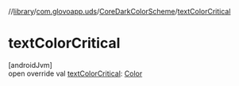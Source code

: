 //[library](../../../index.md)/[com.glovoapp.uds](../index.md)/[CoreDarkColorScheme](index.md)/[textColorCritical](text-color-critical.md)

# textColorCritical

[androidJvm]\
open override val [textColorCritical](text-color-critical.md): [Color](https://developer.android.com/reference/kotlin/androidx/compose/ui/graphics/Color.html)
